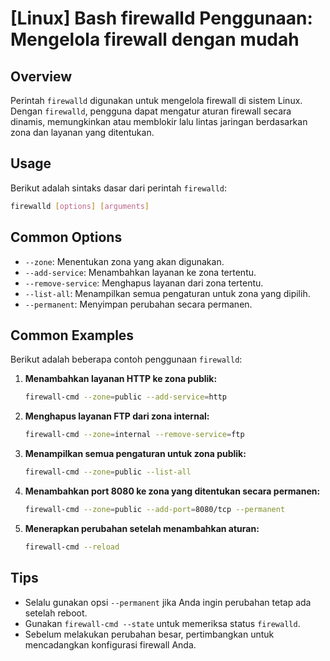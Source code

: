 # [Linux] Bash firewalld Penggunaan: Mengelola firewall dengan mudah

## Overview
Perintah `firewalld` digunakan untuk mengelola firewall di sistem Linux. Dengan `firewalld`, pengguna dapat mengatur aturan firewall secara dinamis, memungkinkan atau memblokir lalu lintas jaringan berdasarkan zona dan layanan yang ditentukan.

## Usage
Berikut adalah sintaks dasar dari perintah `firewalld`:

```bash
firewalld [options] [arguments]
```

## Common Options
- `--zone`: Menentukan zona yang akan digunakan.
- `--add-service`: Menambahkan layanan ke zona tertentu.
- `--remove-service`: Menghapus layanan dari zona tertentu.
- `--list-all`: Menampilkan semua pengaturan untuk zona yang dipilih.
- `--permanent`: Menyimpan perubahan secara permanen.

## Common Examples
Berikut adalah beberapa contoh penggunaan `firewalld`:

1. **Menambahkan layanan HTTP ke zona publik:**
   ```bash
   firewall-cmd --zone=public --add-service=http
   ```

2. **Menghapus layanan FTP dari zona internal:**
   ```bash
   firewall-cmd --zone=internal --remove-service=ftp
   ```

3. **Menampilkan semua pengaturan untuk zona publik:**
   ```bash
   firewall-cmd --zone=public --list-all
   ```

4. **Menambahkan port 8080 ke zona yang ditentukan secara permanen:**
   ```bash
   firewall-cmd --zone=public --add-port=8080/tcp --permanent
   ```

5. **Menerapkan perubahan setelah menambahkan aturan:**
   ```bash
   firewall-cmd --reload
   ```

## Tips
- Selalu gunakan opsi `--permanent` jika Anda ingin perubahan tetap ada setelah reboot.
- Gunakan `firewall-cmd --state` untuk memeriksa status `firewalld`.
- Sebelum melakukan perubahan besar, pertimbangkan untuk mencadangkan konfigurasi firewall Anda.